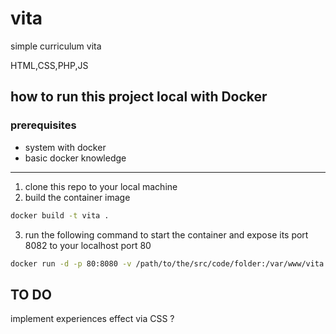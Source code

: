 # vita
simple curriculum vita

HTML,CSS,PHP,JS

## how to run this project local with Docker

### prerequisites

+ system with docker
+ basic docker knowledge

---
1. clone this repo to your local machine
2. build the container image
``` bash
docker build -t vita .
```
3. run the following command to start the container and expose its port 8082 to your localhost port 80
``` bash
docker run -d -p 80:8080 -v /path/to/the/src/code/folder:/var/www/vita vita
```

## TO DO

implement experiences effect via CSS ?
